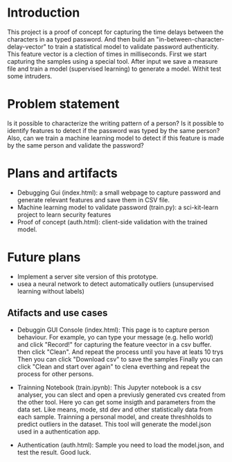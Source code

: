 # Introduction
This project is a proof of concept for capturing the time delays between the characters in aa typed password. And then build an "in-between-character-delay-vector" to train a statistical model to validate password authenticity.
This feature vector is a clection of times in milliseconds. First we start capturing the samples using a special tool.
After input we save a measure file and train a model (supervised learning) to generate a model. Withit test some intruders.

# Problem statement
Is it possible to characterize the writing pattern of a person?
Is it possible to identify features to detect if the password was typed by the same person?
Also, can we train a machine learning model to detect if this feature is made by the same person and validate the password?

# Plans and artifacts
- Debugging Gui (index.html): a small webpage to capture password and generate relevant features and save them in CSV file.
- Machine learning model to validate password (train.py): a sci-kit-learn project to learn security features
- Proof of concept (auth.html): client-side validation with the trained model.

# Future plans
- Implement a server site version of this prototype.
- usea a neural network to detect automatically outliers (unsupervised learning without labels)

## Atifacts and use cases
- Debuggin GUI Console (index.html):
    This page is to capture person behaviour. For example, yo can type your message (e.g. hello world) and click "Record!"
    for capturing the feature veector in a csv buffer. then click "Clean".
    And repeat the process until you have at leats 10 trys
    Then you can click "Download csv" to save the  samples
    Finally you can click "Clean and start over again" to clena everthing and repeat the process for other persons.

- Trainning Notebook (train.ipynb): 
    This Jupyter notebook is a csv analyser, you can slect and open a previusly  generated cvs created from the other tool.
    Here yo can get some insigth and parameters from the data set. Like means, mode, std dev and other statistically data from each sample.
    Trainning a personal model, and create threshholds to predict outliers in the dataset.
    This tool will generate the model.json used in a authentication app.

- Authentication (auth.html):
    Sample you need to load the model.json, and test the result. Good luck.